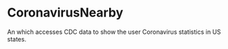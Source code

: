 # CoronavirusNearby

An which accesses CDC data to show the user Coronavirus statistics in US states.
